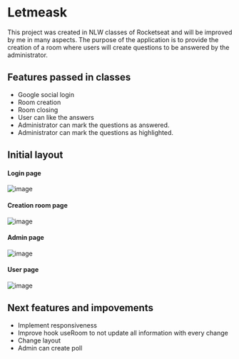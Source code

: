 # Letmeask

This project was created in NLW classes of Rocketseat and will be improved by me in many aspects. The purpose of the application is to provide the creation of a room where users will create questions to be answered by the administrator.

## Features passed in classes

- Google social login
- Room creation
- Room closing
- User can like the answers
- Administrator can mark the questions as answered.
- Administrator can mark the questions as highlighted.

## Initial layout

#### Login page
![image](https://user-images.githubusercontent.com/51169497/123431325-83a3d280-d59f-11eb-8e93-1da873416c40.png)

#### Creation room page
![image](https://user-images.githubusercontent.com/51169497/123431443-a504be80-d59f-11eb-8595-426aab8d24c2.png)

#### Admin page
![image](https://user-images.githubusercontent.com/51169497/123432566-e8abf800-d5a0-11eb-9065-b359e6b6b846.png)

#### User page
![image](https://user-images.githubusercontent.com/51169497/123432481-d29e3780-d5a0-11eb-870c-afa2f0432c18.png)

## Next features and impovements

- Implement responsiveness
- Improve hook useRoom to not update all information with every change
- Change layout
- Admin can create poll
